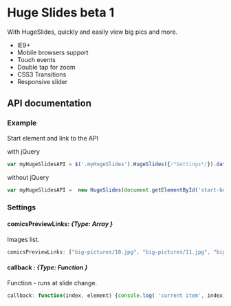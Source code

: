 Huge Slides beta 1
==========

With HugeSlides, quickly and easily view big pics and more.

* IE9+
* Mobile browsers support
* Touch events
* Double tap for zoom
* CSS3 Transitions
* Responsive slider

## API documentation
### Example
Start element and link to the API

with jQuery
``` js
var myHugeSlidesAPI = $('.myHugeSlides').HugeSlides({/*Settings*/}).data('HugeSlides') 
```
without jQuery
``` js
var myHugeSlidesAPI =  new HugeSlides(document.getElementById('start-button'), {/*Settings*/})
```

### Settings

#### comicsPreviewLinks: *{Type: Array }*
Images list.
``` js
comicsPreviewLinks: ["big-pictures/10.jpg", "big-pictures/11.jpg", "big-pictures/12.jpg", "big-pictures/13.jpg"]
```

#### callback : *{Type: Function }*
Function - runs at slide change.

``` js
callback: function(index, element) {console.log( 'current item', index)}
```
